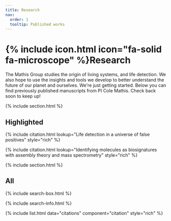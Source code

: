 ```yaml
---
title: Research
nav:
  order: 1
  tooltip: Published works
---
```


# {% include icon.html icon="fa-solid fa-microscope" %}Research

The Mathis Group studies the origin of living systems, and life detection. We also hope to use the insights and tools we develop to better understand the future of our planet and ourselves. We're just getting started. Below you can find previously published manuscripts from PI Cole Mathis. Check back soon to keep up!

{% include section.html %}

## Highlighted

{% include citation.html lookup="Life detection in a universe of false positives" style="rich" %}

{% include citation.html lookup="Identifying molecules as biosignatures with assembly theory and mass spectrometry" style="rich" %}

{% include section.html %}

## All

{% include search-box.html %}

{% include search-info.html %}

{% include list.html data="citations" component="citation" style="rich" %}
